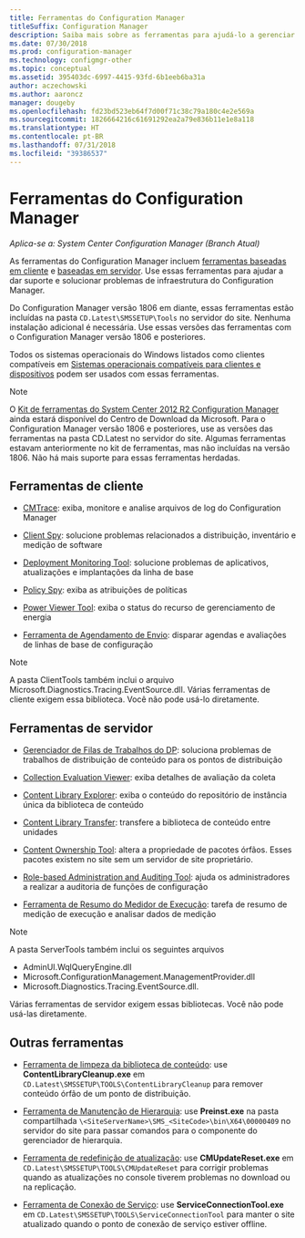 ```yaml
---
title: Ferramentas do Configuration Manager
titleSuffix: Configuration Manager
description: Saiba mais sobre as ferramentas para ajudá-lo a gerenciar e solucionar problemas de infraestrutura do Configuration Manager.
ms.date: 07/30/2018
ms.prod: configuration-manager
ms.technology: configmgr-other
ms.topic: conceptual
ms.assetid: 395403dc-6997-4415-93fd-6b1eeb6ba31a
author: aczechowski
ms.author: aaroncz
manager: dougeby
ms.openlocfilehash: fd23bd523eb64f7d00f71c38c79a180c4e2e569a
ms.sourcegitcommit: 1826664216c61691292ea2a79e836b11e1e8a118
ms.translationtype: HT
ms.contentlocale: pt-BR
ms.lasthandoff: 07/31/2018
ms.locfileid: "39386537"
---
```

# <a name="configuration-manager-tools"></a>Ferramentas do Configuration Manager

*Aplica-se a: System Center Configuration Manager (Branch Atual)*

As ferramentas do Configuration Manager incluem [ferramentas baseadas em cliente](#client-tools) e [baseadas em servidor](#server-tools). Use essas ferramentas para ajudar a dar suporte e solucionar problemas de infraestrutura do Configuration Manager. 

Do Configuration Manager versão 1806 em diante, essas ferramentas estão incluídas na pasta `CD.Latest\SMSSETUP\Tools` no servidor do site. Nenhuma instalação adicional é necessária.<!--1357145--> Use essas versões das ferramentas com o Configuration Manager versão 1806 e posteriores.

Todos os sistemas operacionais do Windows listados como clientes compatíveis em [Sistemas operacionais compatíveis para clientes e dispositivos](https://docs.microsoft.com/sccm/core/plan-design/configs/supported-operating-systems-for-clients-and-devices) podem ser usados com essas ferramentas.

> [!Note]  
> O [Kit de ferramentas do System Center 2012 R2 Configuration Manager](https://www.microsoft.com/en-us/download/details.aspx?id=50012) ainda estará disponível do Centro de Download da Microsoft. Para o Configuration Manager versão 1806 e posteriores, use as versões das ferramentas na pasta CD.Latest no servidor do site. Algumas ferramentas estavam anteriormente no kit de ferramentas, mas não incluídas na versão 1806. Não há mais suporte para essas ferramentas herdadas.


## <a name="client-tools"></a>Ferramentas de cliente

- [CMTrace](/sccm/core/support/cmtrace): exiba, monitore e analise arquivos de log do Configuration Manager  

- [Client Spy](/sccm/core/support/clispy): solucione problemas relacionados a distribuição, inventário e medição de software

- [Deployment Monitoring Tool](/sccm/core/support/deployment-monitoring-tool): solucione problemas de aplicativos, atualizações e implantações da linha de base  

- [Policy Spy](/sccm/core/support/policy-spy): exiba as atribuições de políticas  

- [Power Viewer Tool](/sccm/core/support/power-viewer-tool): exiba o status do recurso de gerenciamento de energia  

- [Ferramenta de Agendamento de Envio](/sccm/core/support/send-schedule-tool): disparar agendas e avaliações de linhas de base de configuração  

> [!Note]  
> A pasta ClientTools também inclui o arquivo Microsoft.Diagnostics.Tracing.EventSource.dll. Várias ferramentas de cliente exigem essa biblioteca. Você não pode usá-lo diretamente.  


## <a name="server-tools"></a>Ferramentas de servidor

- [Gerenciador de Filas de Trabalhos do DP](/sccm/core/support/dp-job-manager): soluciona problemas de trabalhos de distribuição de conteúdo para os pontos de distribuição  

- [Collection Evaluation Viewer](/sccm/core/support/ceviewer): exiba detalhes de avaliação da coleta  

- [Content Library Explorer](/sccm/core/support/content-library-explorer): exiba o conteúdo do repositório de instância única da biblioteca de conteúdo  

- [Content Library Transfer](/sccm/core/support/content-library-transfer): transfere a biblioteca de conteúdo entre unidades  

- [Content Ownership Tool](/sccm/core/support/content-ownership-tool): altera a propriedade de pacotes órfãos. Esses pacotes existem no site sem um servidor de site proprietário.  

- [Role-based Administration and Auditing Tool](/sccm/core/support/rbaviewer): ajuda os administradores a realizar a auditoria de funções de configuração  

- [Ferramenta de Resumo do Medidor de Execução](/sccm/core/support/run-meter-summ): tarefa de resumo de medição de execução e analisar dados de medição

> [!Note]  
> A pasta ServerTools também inclui os seguintes arquivos 
> - AdminUI.WqlQueryEngine.dll
> - Microsoft.ConfigurationManagement.ManagementProvider.dll
> - Microsoft.Diagnostics.Tracing.EventSource.dll. 
>
> Várias ferramentas de servidor exigem essas bibliotecas. Você não pode usá-las diretamente.  



## <a name="other-tools"></a>Outras ferramentas

- [Ferramenta de limpeza da biblioteca de conteúdo](/sccm/core/plan-design/hierarchy/content-library-cleanup-tool): use **ContentLibraryCleanup.exe** em `CD.Latest\SMSSETUP\TOOLS\ContentLibraryCleanup` para remover conteúdo órfão de um ponto de distribuição.  

- [Ferramenta de Manutenção de Hierarquia](/sccm/core/servers/manage/hierarchy-maintenance-tool-preinst.exe): use **Preinst.exe** na pasta compartilhada `\<SiteServerName>\SMS_<SiteCode>\bin\X64\00000409` no servidor do site para passar comandos para o componente do gerenciador de hierarquia.  

- [Ferramenta de redefinição de atualização](/sccm/core/servers/manage/update-reset-tool): use **CMUpdateReset.exe** em `CD.Latest\SMSSETUP\TOOLS\CMUpdateReset` para corrigir problemas quando as atualizações no console tiverem problemas no download ou na replicação.  

- [Ferramenta de Conexão de Serviço](/sccm/core/servers/manage/use-the-service-connection-tool): use **ServiceConnectionTool.exe** em `CD.Latest\SMSSETUP\TOOLS\ServiceConnectionTool` para manter o site atualizado quando o ponto de conexão de serviço estiver offline.  
